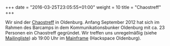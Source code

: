 +++
date = "2016-03-25T23:05:55+01:00"
weight = 10
title = "Chaostreff"
+++

Wir sind der [Chaostreff](http://www.ccc.de/de/club/chaostreffs "Was ist ein Chaostreff?") in Oldenburg.
Anfang September 2012 hat sich im Rahmen des Barcamps in dem Kommunikationsbunker Oldenburg mit ca. 23 Personen ein Chaostreff gegründet.
Wir treffen uns unregelmäßig (siehe [Mailingliste](#mailinglist)) ab 19:00 Uhr im [Mainframe](http://mainframe.io)
(Hackspace Oldenburg).
